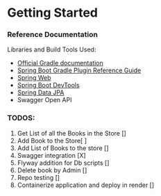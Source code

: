 # Getting Started

### Reference Documentation
Libraries and Build Tools Used:

* [Official Gradle documentation](https://docs.gradle.org)
* [Spring Boot Gradle Plugin Reference Guide](https://docs.spring.io/spring-boot/3.4.1/gradle-plugin)
* [Spring Web](https://docs.spring.io/spring-boot/3.4.1/reference/web/servlet.html)
* [Spring Boot DevTools](https://docs.spring.io/spring-boot/3.4.1/reference/using/devtools.html)
* [Spring Data JPA](https://docs.spring.io/spring-boot/3.4.1/reference/data/sql.html#data.sql.jpa-and-spring-data)
* Swagger Open API

### TODOS:
1. Get List of all the Books in the Store []
2. Add Book to the Store[ ]
3. Add List of Books to the store []
4. Swagger integration [X]
5. Flyway addition for Db scripts []
6. Delete book by Admin []
7. Repo testing []
8. Containerize application and deploy in render []



